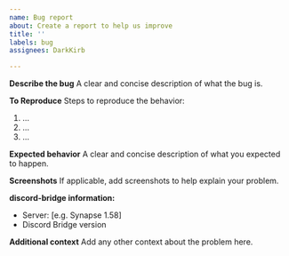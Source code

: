 ```yaml
---
name: Bug report
about: Create a report to help us improve
title: ''
labels: bug
assignees: DarkKirb

---
```


**Describe the bug**
A clear and concise description of what the bug is.

**To Reproduce**
Steps to reproduce the behavior:
1. …
2. …
3. …

**Expected behavior**
A clear and concise description of what you expected to happen.

**Screenshots**
If applicable, add screenshots to help explain your problem.

**discord-bridge information:**
- Server: [e.g. Synapse 1.58]
- Discord Bridge version

**Additional context**
Add any other context about the problem here.
